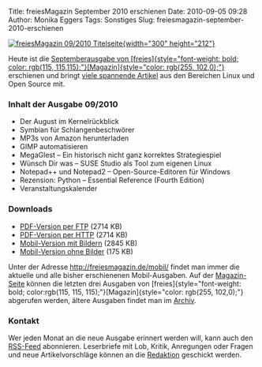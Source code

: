 Title: freiesMagazin September 2010 erschienen
Date: 2010-09-05 09:28
Author: Monika Eggers
Tags: Sonstiges
Slug: freiesmagazin-september-2010-erschienen

[![freiesMagazin 09/2010
Titelseite](http://www.freiesmagazin.de/system/files/freiesmagazin-2010-09.png){width="300"
height="212"}](http://www.freiesmagazin.de/system/files/freiesmagazin-2010-09.png)


Heute ist die [Septemberausgabe von
[freies]{style="font-weight: bold; color: rgb(115, 115,115);"}[Magazin]{style="color: rgb(255, 102,0);"}](http://www.freiesmagazin.de/20100905-septemberausgabe-erschienen)
erschienen und bringt [viele spannende
Artikel](http://www.freiesmagazin.de/freiesMagazin-2010-09) aus den
Bereichen Linux und Open Source mit.


### Inhalt der Ausgabe 09/2010


-   Der August im Kernelrückblick
-   Symbian für Schlangenbeschwörer
-   MP3s von Amazon herunterladen
-   GIMP automatisieren
-   MegaGlest – Ein historisch nicht ganz korrektes Strategiespiel
-   Wünsch Dir was – SUSE Studio als Tool zum eigenen Linux
-   Notepad++ und Notepad2 – Open-Source-Editoren für Windows
-   Rezension: Python – Essential Reference (Fourth Edition)
-   Veranstaltungskalender


<!--break--><!--break-->

### Downloads


-   [PDF-Version per
    FTP](ftp://ftp.freiesmagazin.de/2010/freiesMagazin-2010-09.pdf)
    (2714 KB)
-   [PDF-Version per
    HTTP](http://www.freiesmagazin.de/ftp/2010/freiesMagazin-2010-09.pdf)
    (2714 KB)
-   [Mobil-Version mit
    Bildern](http://www.freiesmagazin.de/mobil/freiesMagazin-2010-09-bilder.html)
    (2845 KB)
-   [Mobil-Version ohne
    Bilder](http://www.freiesmagazin.de/mobil/freiesMagazin-2010-09.html)
    (175 KB)


Unter der Adresse <http://freiesmagazin.de/mobil/> findet man immer die
aktuelle und alle bisher erschienenen Mobil-Ausgaben. Auf der
[Magazin-Seite](http://www.freiesmagazin.de/magazin) können die letzten
drei Ausgaben von
[freies]{style="font-weight: bold; color:rgb(115, 115, 115);"}[Magazin]{style="color: rgb(255, 102,0);"}
abgerufen werden, ältere Ausgaben findet man im
[Archiv](http://www.freiesmagazin.de/archiv).


### Kontakt


Wer jeden Monat an die neue Ausgabe erinnert werden will, kann auch den
[RSS-Feed](http://www.freiesmagazin.de/rss.xml) abonnieren. Leserbriefe
mit Lob, Kritik, Anregungen oder Fragen und neue Artikelvorschläge
können an die [Redaktion](http://www.freiesmagazin.de/kontakt) geschickt
werden.



